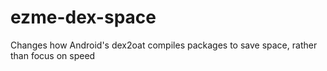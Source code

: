 # ezme-dex-space
Changes how Android's dex2oat compiles packages to save space, rather than focus on speed

